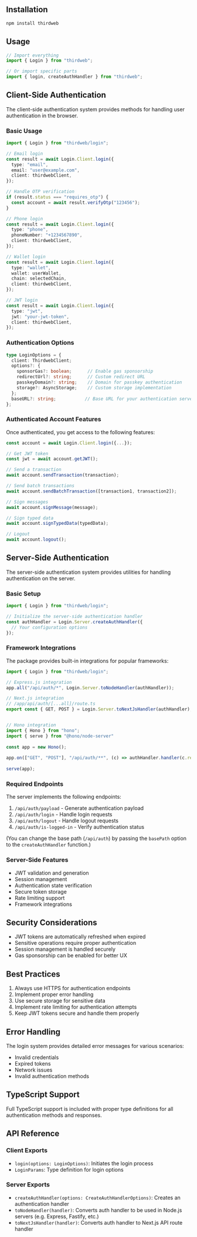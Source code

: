 ## Installation

```bash
npm install thirdweb
```

## Usage

```typescript
// Import everything
import { Login } from "thirdweb";

// Or import specific parts
import { login, createAuthHandler } from "thirdweb";
```

## Client-Side Authentication

The client-side authentication system provides methods for handling user authentication in the browser.

### Basic Usage

```typescript
import { Login } from "thirdweb/login";

// Email login
const result = await Login.Client.login({
  type: "email",
  email: "user@example.com",
  client: thirdwebClient,
});

// Handle OTP verification
if (result.status === "requires_otp") {
  const account = await result.verifyOtp("123456");
}

// Phone login
const result = await Login.Client.login({
  type: "phone",
  phoneNumber: "+1234567890",
  client: thirdwebClient,
});

// Wallet login
const result = await Login.Client.login({
  type: "wallet",
  wallet: userWallet,
  chain: selectedChain,
  client: thirdwebClient,
});

// JWT login
const result = await Login.Client.login({
  type: "jwt",
  jwt: "your-jwt-token",
  client: thirdwebClient,
});
```

### Authentication Options

```typescript
type LoginOptions = {
  client: ThirdwebClient;
  options?: {
    sponsorGas?: boolean;      // Enable gas sponsorship
    redirectUrl?: string;      // Custom redirect URL
    passkeyDomain?: string;    // Domain for passkey authentication
    storage?: AsyncStorage;    // Custom storage implementation
  };
  baseURL?: string;           // Base URL for your authentication server
};
```

### Authenticated Account Features

Once authenticated, you get access to the following features:

```typescript
const account = await Login.Client.login({...});

// Get JWT token
const jwt = await account.getJWT();

// Send a transaction
await account.sendTransaction(transaction);

// Send batch transactions
await account.sendBatchTransaction([transaction1, transaction2]);

// Sign messages
await account.signMessage(message);

// Sign typed data
await account.signTypedData(typedData);

// Logout
await account.logout();
```

## Server-Side Authentication

The server-side authentication system provides utilities for handling authentication on the server.

### Basic Setup

```typescript
import { Login } from "thirdweb/login";

// Initialize the server-side authentication handler
const authHandler = Login.Server.createAuthHandler({
  // Your configuration options
});
```

### Framework Integrations

The package provides built-in integrations for popular frameworks:

```typescript
import { Login } from "thirdweb/login";

// Express.js integration
app.all("/api/auth/*", Login.Server.toNodeHandler(authHandler));

// Next.js integration
// /app/api/auth/[...all]/route.ts
export const { GET, POST } = Login.Server.toNextJsHandler(authHandler);


// Hono integration
import { Hono } from "hono";
import { serve } from "@hono/node-server"
 
const app = new Hono();
 
app.on(["GET", "POST"], "/api/auth/**", (c) => authHandler.handler(c.req.raw));
 
serve(app);
```

### Required Endpoints

The server implements the following endpoints:

1. `/api/auth/payload` - Generate authentication payload
2. `/api/auth/login` - Handle login requests
3. `/api/auth/logout` - Handle logout requests
4. `/api/auth/is-logged-in` - Verify authentication status

(You can change the base path (`/api/auth`) by passing the `basePath` option to the `createAuthHandler` function.)

### Server-Side Features

- JWT validation and generation
- Session management
- Authentication state verification
- Secure token storage
- Rate limiting support
- Framework integrations

## Security Considerations

- JWT tokens are automatically refreshed when expired
- Sensitive operations require proper authentication
- Session management is handled securely
- Gas sponsorship can be enabled for better UX

## Best Practices

1. Always use HTTPS for authentication endpoints
2. Implement proper error handling
3. Use secure storage for sensitive data
4. Implement rate limiting for authentication attempts
5. Keep JWT tokens secure and handle them properly

## Error Handling

The login system provides detailed error messages for various scenarios:
- Invalid credentials
- Expired tokens
- Network issues
- Invalid authentication methods

## TypeScript Support

Full TypeScript support is included with proper type definitions for all authentication methods and responses.

## API Reference

### Client Exports

- `login(options: LoginOptions)`: Initiates the login process
- `LoginParams`: Type definition for login options

### Server Exports

- `createAuthHandler(options: CreateAuthHandlerOptions)`: Creates an authentication handler
- `toNodeHandler(handler)`: Converts auth handler to be used in Node.js servers (e.g. Express, Fastify, etc.)
- `toNextJsHandler(handler)`: Converts auth handler to Next.js API route handler
